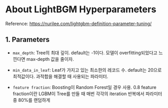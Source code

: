 # About LightBGM Hyperparameters

Reference: https://nurilee.com/lightgbm-definition-parameter-tuning/

## 1. Parameters

* `max_depth`: Tree의 최대 깊이. default는 -1이다.
모델이 overfitting되었다고 느낀다면 max-depth 값을 줄이자.

* `min_data_in_leaf`: Leaf가 가지고 있는 최소한의 레코드 수. default는 20으로 최적값이다.
과적합을 해결할 때 사용되는 파라미터.

* `feature fraction`: Boosting이 Random Forest일 경우 사용.
0.8 feature fraction이란 LGBM이 Tree를 만들 때 매번 각각의 iteration 반복에서 파라미터 중 80%를 랜덤하게 

